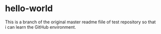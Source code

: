 # hello-world
This is a branch of the original master readme fiile of test repository so that i can learn the GitHub environment.
